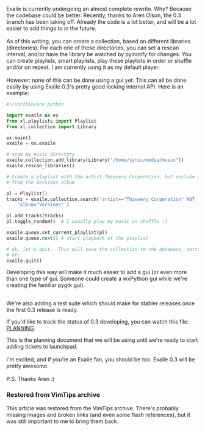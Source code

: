 <!-- :metadata:

title: Exaile 0.3
tags: Exaile, Programming
publishedAt: 2008-06-07T20:28:33-0700
summary:

Exaile is currently undergoing an almost complete rewrite.  Why?  Because the
codebase could be better.  Recently, thanks to Aren Olson, the 0.3 branch has
been taking off.  Already the code is a lot better, and will be a lot easier to
add things to in the future.<br><br>
 As of this writing, you can create a
collection, based on different libraries (directories).  For each one of these
directories, you can set a rescan interval, and/or have the library be watched
by pyinotify for changes.  You can create playlists, smart playlists, play
these playlists in order or shuffle and/or on repeat.  I am currently using it
as my default player.<br><br>
 However:  none of this can be done using a gui
yet.  This can all be done easily by using Exaile 0.3's pretty good looking
internal API.  Here is an example...

-->

Exaile is currently undergoing an almost complete rewrite.  Why?  Because the
codebase could be better.  Recently, thanks to Aren Olson, the 0.3 branch has
been taking off.  Already the code is a lot better, and will be a lot easier to
add things to in the future.<br><br>
 As of this writing, you can create a
collection, based on different libraries (directories).  For each one of these
directories, you can set a rescan interval, and/or have the library be watched
by pyinotify for changes.  You can create playlists, smart playlists, play
these playlists in order or shuffle and/or on repeat.  I am currently using it
as my default player.<br><br>
 However:  none of this can be done using a gui
yet.  This can all be done easily by using Exaile 0.3's pretty good looking
internal API.  Here is an example:<br>

```python
#!/usr/bin/env python

import exaile as ex
from xl.playlists import Playlist
from xl.collection import Library

ex.main()
exaile = ex.exaile

# scan my music directory
exaile.collection.add_library(Library("/home/synic/media/music"))
exaile.rescan_libraries()

# Create a playlist with the artist Thievery Corporation, but exclude anything
# from the Versions album

pl = Playlist()
tracks = exaile.collection.search('artist=="Thievery Corporation" NOT '
    'album="Versions"')

pl.add_tracks(tracks)
pl.toggle_random()  # I usually play my music on shuffle :)

exaile.queue.set_current_playlist(pl)
exaile.queue.next() # start playback of the playlist

# ok, let's quit.  This will save the collection to the database, settings,
# etc.
exaile.quit()
```

Developing this way will make it much easier to add a gui (or even more than
one type of gui.  Someone could create a wxPython gui while we're creating the
familiar pygtk gui).  <br><br>

We're also adding a test suite which should make for stabler releases once the
first 0.3 release is ready.

If you'd like to track the status of 0.3 developing, you can watch this file:
<a
href="http://bazaar.launchpad.net/~exaile-devel/exaile/exaile-0.3.0/annotate/synic%40liandrin-20080607184730-bwfd9jt35f95nfji?file_id=planning-20080305220822-131lki708z6r8s2i-1">
PLANNING</a>.

This is the planning document that we will be using until we're ready to start
adding tickets to launchpad.<br><br>
 I'm excited, and if you're an Exaile
fan, you should be too.  Exaile 0.3 will be pretty awesome.<br><br>
 P.S.
Thanks Aren :)

<div class="restored-from-archive">
  <h3>Restored from VimTips archive</h3>
  <p>
  This article was restored from the VimTips archive. There's probably
  missing images and broken links (and even some flash references), but it
  was still important to me to bring them back.
  </p>
</div>
